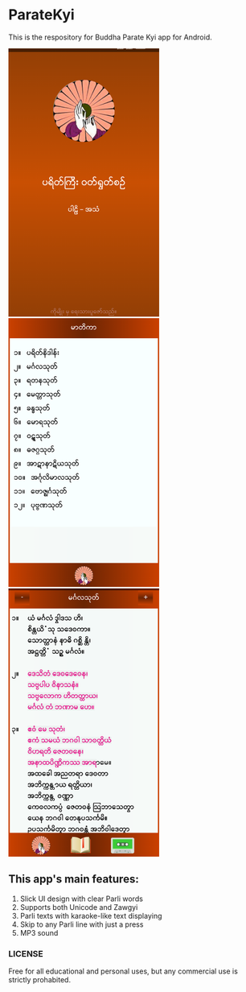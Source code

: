 # ParateKyi 

This is the respository for Buddha Parate Kyi app for Android.

<img src="screenshot_1.png" width="300">        <img src="screenshot_2.png" width="300">	<img src="screenshot_3.png" width="300">

## This app's main features:
1. Slick UI design with clear Parli words
2. Supports both Unicode and Zawgyi
3. Parli texts with karaoke-like text displaying
4. Skip to any Parli line with just a press
4. MP3 sound

### LICENSE

Free for all educational and personal uses, but any commercial use is strictly prohabited.
